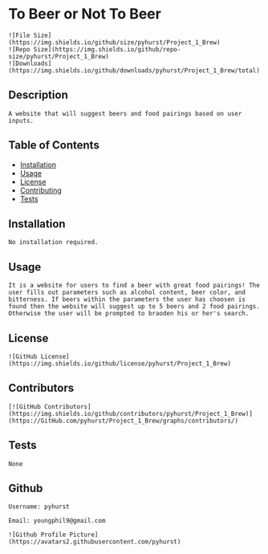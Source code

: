 
# To Beer or Not To Beer

    ![File Size](https://img.shields.io/github/size/pyhurst/Project_1_Brew)
    ![Repo Size](https://img.shields.io/github/repo-size/pyhurst/Project_1_Brew)
    ![Downloads](https://img.shields.io/github/downloads/pyhurst/Project_1_Brew/total)

## Description

    A website that will suggest beers and food pairings based on user inputs.

## Table of Contents

- [Installation](#installation)
- [Usage](#usage)
- [License](#license)
- [Contributing](#contributing)
- [Tests](#tests)

## Installation

    No installation required.

## Usage

    It is a website for users to find a beer with great food pairings! The user fills out parameters such as alcohol content, beer color, and bitterness. If beers within the parameters the user has choosen is found then the website will suggest up to 5 beers and 2 food pairings. Otherwise the user will be prompted to braoden his or her's search.

## License

    ![GitHub License](https://img.shields.io/github/license/pyhurst/Project_1_Brew)

## Contributors

    [![GitHub Contributors](https://img.shields.io/github/contributors/pyhurst/Project_1_Brew)](https://GitHub.com/pyhurst/Project_1_Brew/graphs/contributors/)

## Tests

    None

## Github

    Username: pyhurst

    Email: youngphil9@gmail.com

    ![Github Profile Picture](https://avatars2.githubusercontent.com/pyhurst)
